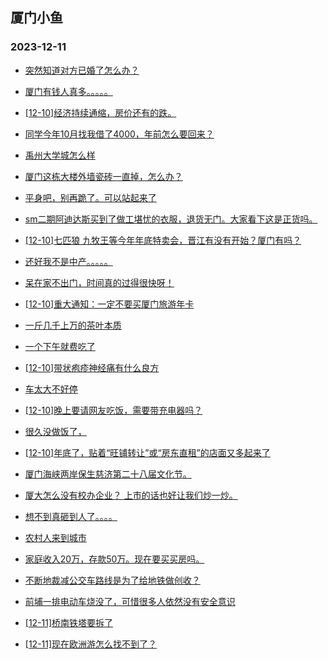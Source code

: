 ## 厦门小鱼 
### 2023-12-11

+ [突然知道对方已婚了怎么办？](http://bbs.xmfish.com/read-htm-tid-18118567.html)

+ [厦门有钱人真多。。。。。](http://bbs.xmfish.com/read-htm-tid-18118539.html)

+ [[12-10]经济持续通缩，房价还有的跌。](http://bbs.xmfish.com/read-htm-tid-18118578.html)

+ [同学今年10月找我借了4000，年前怎么要回来？](http://bbs.xmfish.com/read-htm-tid-18118581.html)

+ [禹州大学城怎么样](http://bbs.xmfish.com/read-htm-tid-18118533.html)

+ [厦门这栋大楼外墙瓷砖一直掉，怎么办？](http://bbs.xmfish.com/read-htm-tid-18118681.html)

+ [平身吧，别再跪了。可以站起来了](http://bbs.xmfish.com/read-htm-tid-18118687.html)

+ [sm二期阿迪达斯买到了做工堪忧的衣服，退货无门。大家看下这是正货吗。](http://bbs.xmfish.com/read-htm-tid-18118638.html)

+ [[12-10]七匹狼 九牧王等今年年底特卖会，晋江有没有开始？厦门有吗？](http://bbs.xmfish.com/read-htm-tid-18118682.html)

+ [还好我不是中产。。。。。](http://bbs.xmfish.com/read-htm-tid-18118741.html)

+ [呆在家不出门，时间真的过得很快呀！](http://bbs.xmfish.com/read-htm-tid-18118696.html)

+ [[12-10]重大通知：一定不要买厦门旅游年卡](http://bbs.xmfish.com/read-htm-tid-18118613.html)

+ [一斤几千上万的茶叶本质](http://bbs.xmfish.com/read-htm-tid-18118743.html)

+ [一个下午就费吃了](http://bbs.xmfish.com/read-htm-tid-18118767.html)

+ [[12-10]带状疱疹神经痛有什么良方](http://bbs.xmfish.com/read-htm-tid-18118735.html)

+ [车太大不好停](http://bbs.xmfish.com/read-htm-tid-18118881.html)

+ [[12-10]晚上要请网友吃饭，需要带充电器吗？](http://bbs.xmfish.com/read-htm-tid-18118688.html)

+ [很久没做饭了，](http://bbs.xmfish.com/read-htm-tid-18118818.html)

+ [[12-10]年底了，贴着“旺铺转让”或“房东直租”的店面又多起来了](http://bbs.xmfish.com/read-htm-tid-18118902.html)

+ [厦门海峡两岸保生慈济第二十八届文化节。](http://bbs.xmfish.com/read-htm-tid-18118750.html)

+ [厦大怎么没有校办企业？ 上市的话也好让我们炒一炒。](http://bbs.xmfish.com/read-htm-tid-18118860.html)

+ [想不到真砸到人了。。。。](http://bbs.xmfish.com/read-htm-tid-18118943.html)

+ [农村人来到城市](http://bbs.xmfish.com/read-htm-tid-18118935.html)

+ [家庭收入20万，存款50万。现在要买买房吗。](http://bbs.xmfish.com/read-htm-tid-18118929.html)

+ [不断地裁减公交车路线是为了给地铁做创收？](http://bbs.xmfish.com/read-htm-tid-18118975.html)

+ [前埔一排电动车烧没了，可惜很多人依然没有安全意识](http://bbs.xmfish.com/read-htm-tid-18119190.html)

+ [[12-11]桥南铁塔要拆了](http://bbs.xmfish.com/read-htm-tid-18118988.html)

+ [[12-11]现在欧洲游怎么找不到了？](http://bbs.xmfish.com/read-htm-tid-18119156.html)

